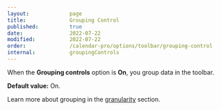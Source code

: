 ```yaml
---
layout:             page
title:              Grouping Control
published:          true
date:               2022-07-22
modified:           2022-07-22
order:              /calendar-pro/options/toolbar/grouping-control
internal:           groupingControls
---
```

When the **Grouping controls** option is **On**, you group data in the toolbar.

**Default value:** On.

Learn more about grouping in the [granularity](../../options/granularity/index.md) section.